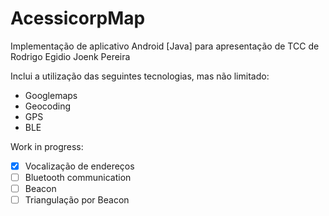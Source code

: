 # AcessicorpMap
Implementação de aplicativo Android [Java] para apresentação de TCC de Rodrigo Egidio Joenk Pereira


Inclui a utilização das seguintes tecnologias, mas não limitado:
- Googlemaps
- Geocoding
- GPS
- BLE

Work in progress:
- [X] Vocalização de endereços
- [ ] Bluetooth communication
- [ ] Beacon
- [ ] Triangulação por Beacon
